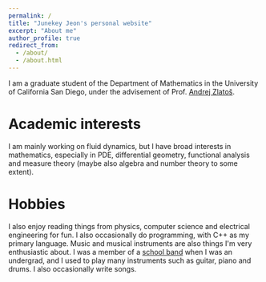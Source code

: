 ```yaml
---
permalink: /
title: "Junekey Jeon's personal website"
excerpt: "About me"
author_profile: true
redirect_from: 
  - /about/
  - /about.html
---
```


I am a graduate student of the Department of Mathematics in the University of California San Diego, under the advisement of Prof. [Andrej Zlatoš](https://mathweb.ucsd.edu/~zlatos/).

Academic interests
======
I am mainly working on fluid dynamics, but I have broad interests in mathematics, especially in PDE, differential geometry, functional analysis and measure theory (maybe also algebra and number theory to some extent).

Hobbies
======
I also enjoy reading things from physics, computer science and electrical engineering for fun. I also occasionally do programming, with C++ as my primary language. Music and musical instruments are also things I'm very enthusiastic about. I was a member of a [school band](https://www.facebook.com/KAISTCJDH/) when I was an undergrad, and I used to play many instruments such as guitar, piano and drums. I also occasionally write songs.
